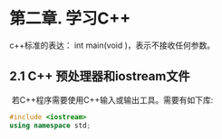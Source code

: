 # 第二章. 学习C++

c++标准的表达： int main(void )，表示不接收任何参数。



## 2.1 C++ 预处理器和iostream文件

​		若C++程序需要使用C++输入或输出工具。需要有如下库:

```c++
#include <iostream>
using namespace std;
```



































































